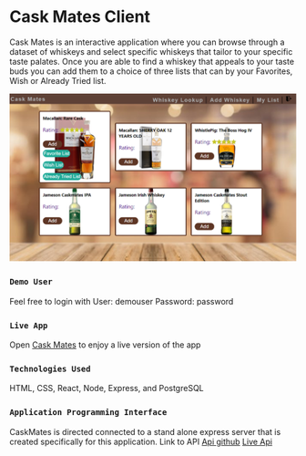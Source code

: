 
# Cask Mates Client
Cask Mates is an interactive application where you can browse through a dataset of whiskeys and select specific whiskeys that tailor to your specific taste palates. Once you are able to find a whiskey that appeals to your taste buds you can add them to a choice of three lists that can by your Favorites, Wish or Already Tried list.

<img src="./Images/Caskmates-search-add.png" alt="search page"/>

### `Demo User`
Feel free to login with 
User: demouser
Password: password

### `Live App`
Open [Cask Mates](https://robinkhiv-caskmate-app.now.sh/login) to enjoy a live version of the app

### `Technologies Used`
HTML, CSS, React, Node, Express, and PostgreSQL

### `Application Programming Interface`
CaskMates is directed connected to a stand alone express server that is created specifically for this application.
Link to API
[Api github](https://github.com/RobinKhiv/Whis-Key-Server)
[Live Api](https://calm-anchorage-18074.herokuapp.com/api)

